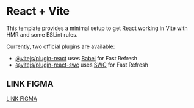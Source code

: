 # React + Vite

This template provides a minimal setup to get React working in Vite with HMR and some ESLint rules.

Currently, two official plugins are available:

- [@vitejs/plugin-react](https://github.com/vitejs/vite-plugin-react/blob/main/packages/plugin-react/README.md) uses [Babel](https://babeljs.io/) for Fast Refresh
- [@vitejs/plugin-react-swc](https://github.com/vitejs/vite-plugin-react-swc) uses [SWC](https://swc.rs/) for Fast Refresh

## LINK FIGMA

[LINK FIGMA](https://www.figma.com/file/A02fi60r8P7UUB68a3No8A/Ignite-Feed-(Community)?type=design&node-id=0-1&mode=design&t=wBqGvnRuLx8Bjosw-0)
